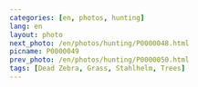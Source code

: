 ```yaml
---
categories: [en, photos, hunting]
lang: en
layout: photo
next_photo: /en/photos/hunting/P0000048.html
picname: P0000049
prev_photo: /en/photos/hunting/P0000050.html
tags: [Dead Zebra, Grass, Stahlhelm, Trees]
---
```

